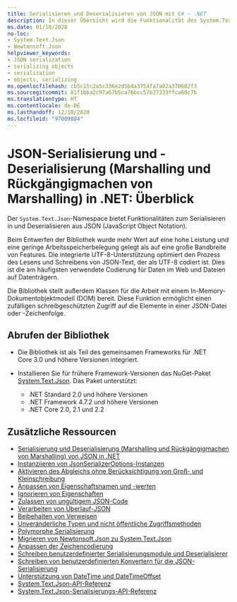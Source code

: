 ```yaml
---
title: Serialisieren und Deserialisieren von JSON mit C# – .NET
description: In dieser Übersicht wird die Funktionalität des System.Text.Json-Namespace zum Serialisieren in JSON und Deserialisieren aus JSON in .NET beschrieben.
ms.date: 01/10/2020
no-loc:
- System.Text.Json
- Newtonsoft.Json
helpviewer_keywords:
- JSON serialization
- serializing objects
- serialization
- objects, serializing
ms.openlocfilehash: cb5c15c2a5c336e2d5b4a3754fa7a02a370602f3
ms.sourcegitcommit: 81f1bba2c97a67b5ca76bcc57b37333ffca60c7b
ms.translationtype: HT
ms.contentlocale: de-DE
ms.lasthandoff: 12/10/2020
ms.locfileid: "97009884"
---
```

# <a name="json-serialization-and-deserialization-marshalling-and-unmarshalling-in-net---overview"></a>JSON-Serialisierung und -Deserialisierung (Marshalling und Rückgängigmachen von Marshalling) in .NET: Überblick

Der `System.Text.Json`-Namespace bietet Funktionalitäten zum Serialisieren in und Deserialisieren aus JSON (JavaScript Object Notation).

Beim Entwerfen der Bibliothek wurde mehr Wert auf eine hohe Leistung und eine geringe Arbeitsspeicherbelegung gelegt als auf eine große Bandbreite von Features. Die integrierte UTF-8-Unterstützung optimiert den Prozess des Lesens und Schreibens von JSON-Text, der als UTF-8 codiert ist. Dies ist die am häufigsten verwendete Codierung für Daten im Web und Dateien auf Datenträgern.

Die Bibliothek stellt außerdem Klassen für die Arbeit mit einem In-Memory-Dokumentobjektmodell (DOM) bereit. Diese Funktion ermöglicht einen zufälligen schreibgeschützten Zugriff auf die Elemente in einer JSON-Datei oder -Zeichenfolge.

## <a name="how-to-get-the-library"></a>Abrufen der Bibliothek

* Die Bibliothek ist als Teil des gemeinsamen Frameworks für .NET Core 3.0 und höhere Versionen integriert.
* Installieren Sie für frühere Framework-Versionen das NuGet-Paket [System.Text.Json](https://www.nuget.org/packages/System.Text.Json). Das Paket unterstützt:

  * .NET Standard 2.0 und höhere Versionen
  * .NET Framework 4.7.2 und höhere Versionen
  * .NET Core 2.0, 2.1 und 2.2

## <a name="additional-resources"></a>Zusätzliche Ressourcen

* [Serialisierung und Deserialisierung (Marshalling und Rückgängigmachen von Marshalling) von JSON in .NET](system-text-json-how-to.md)
* [Instanziieren von JsonSerializerOptions-Instanzen](system-text-json-configure-options.md)
* [Aktivieren des Abgleichs ohne Berücksichtigung von Groß- und Kleinschreibung](system-text-json-character-casing.md)
* [Anpassen von Eigenschaftsnamen und -werten](system-text-json-customize-properties.md)
* [Ignorieren von Eigenschaften](system-text-json-ignore-properties.md)
* [Zulassen von ungültigem JSON-Code](system-text-json-invalid-json.md)
* [Verarbeiten von Überlauf-JSON](system-text-json-handle-overflow.md)
* [Beibehalten von Verweisen](system-text-json-preserve-references.md)
* [Unveränderliche Typen und nicht öffentliche Zugriffsmethoden](system-text-json-immutability.md)
* [Polymorphe Serialisierung](system-text-json-polymorphism.md)
* [Migrieren von Newtonsoft.Json zu System.Text.Json](system-text-json-migrate-from-newtonsoft-how-to.md)
* [Anpassen der Zeichencodierung](system-text-json-character-encoding.md)
* [Schreiben benutzerdefinierter Serialisierungsmodule und Deserialisierer](write-custom-serializer-deserializer.md)
* [Schreiben von benutzerdefinierten Konvertern für die JSON-Serialisierung](system-text-json-converters-how-to.md)
* [Unterstützung von DateTime und DateTimeOffset](../datetime/system-text-json-support.md)
* [System.Text.Json-API-Referenz](xref:System.Text.Json)
* [System.Text.Json-Serialisierungs-API-Referenz](xref:System.Text.Json.Serialization)
